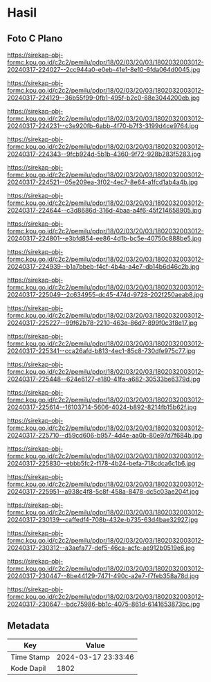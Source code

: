 # Hasil

## Foto C Plano

https://sirekap-obj-formc.kpu.go.id/c2c2/pemilu/pdpr/18/02/03/20/03/1802032003012-20240317-224027--2cc944a0-e0eb-41e1-8e10-6fda064d0045.jpg

https://sirekap-obj-formc.kpu.go.id/c2c2/pemilu/pdpr/18/02/03/20/03/1802032003012-20240317-224129--36b55f99-0fb1-495f-b2c0-88e3044200eb.jpg

https://sirekap-obj-formc.kpu.go.id/c2c2/pemilu/pdpr/18/02/03/20/03/1802032003012-20240317-224231--c3e920fb-6abb-4f70-b7f3-3199d4ce9764.jpg

https://sirekap-obj-formc.kpu.go.id/c2c2/pemilu/pdpr/18/02/03/20/03/1802032003012-20240317-224343--9fcb924d-5b1b-4360-9f72-928b283f5283.jpg

https://sirekap-obj-formc.kpu.go.id/c2c2/pemilu/pdpr/18/02/03/20/03/1802032003012-20240317-224521--05e209ea-3f02-4ec7-8e64-a1fcd1ab4a4b.jpg

https://sirekap-obj-formc.kpu.go.id/c2c2/pemilu/pdpr/18/02/03/20/03/1802032003012-20240317-224644--c3d8686d-316d-4baa-a4f6-45f214658905.jpg

https://sirekap-obj-formc.kpu.go.id/c2c2/pemilu/pdpr/18/02/03/20/03/1802032003012-20240317-224801--e3bfd854-ee86-4d1b-bc5e-40750c888be5.jpg

https://sirekap-obj-formc.kpu.go.id/c2c2/pemilu/pdpr/18/02/03/20/03/1802032003012-20240317-224939--b1a7bbeb-f4cf-4b4a-a4e7-db14b6d46c2b.jpg

https://sirekap-obj-formc.kpu.go.id/c2c2/pemilu/pdpr/18/02/03/20/03/1802032003012-20240317-225049--2c634955-dc45-474d-9728-202f250aeab8.jpg

https://sirekap-obj-formc.kpu.go.id/c2c2/pemilu/pdpr/18/02/03/20/03/1802032003012-20240317-225227--99f62b78-2210-463e-86d7-899f0c3f8e17.jpg

https://sirekap-obj-formc.kpu.go.id/c2c2/pemilu/pdpr/18/02/03/20/03/1802032003012-20240317-225341--cca26afd-b813-4ec1-85c8-730dfe975c77.jpg

https://sirekap-obj-formc.kpu.go.id/c2c2/pemilu/pdpr/18/02/03/20/03/1802032003012-20240317-225448--624e6127-e180-41fa-a682-30533be6379d.jpg

https://sirekap-obj-formc.kpu.go.id/c2c2/pemilu/pdpr/18/02/03/20/03/1802032003012-20240317-225614--16103714-5606-4024-b892-8214fb15b62f.jpg

https://sirekap-obj-formc.kpu.go.id/c2c2/pemilu/pdpr/18/02/03/20/03/1802032003012-20240317-225710--d59cd606-b957-4d4e-aa0b-80e97d7f684b.jpg

https://sirekap-obj-formc.kpu.go.id/c2c2/pemilu/pdpr/18/02/03/20/03/1802032003012-20240317-225830--ebbb5fc2-f178-4b24-befa-718cdca6c1b6.jpg

https://sirekap-obj-formc.kpu.go.id/c2c2/pemilu/pdpr/18/02/03/20/03/1802032003012-20240317-225951--a938c4f8-5c8f-458a-8478-dc5c03ae204f.jpg

https://sirekap-obj-formc.kpu.go.id/c2c2/pemilu/pdpr/18/02/03/20/03/1802032003012-20240317-230139--caffedf4-708b-432e-b735-63d4bae32927.jpg

https://sirekap-obj-formc.kpu.go.id/c2c2/pemilu/pdpr/18/02/03/20/03/1802032003012-20240317-230312--a3aefa77-def5-46ca-acfc-ae912b0519e6.jpg

https://sirekap-obj-formc.kpu.go.id/c2c2/pemilu/pdpr/18/02/03/20/03/1802032003012-20240317-230447--8be44129-7471-490c-a2e7-f7feb358a78d.jpg

https://sirekap-obj-formc.kpu.go.id/c2c2/pemilu/pdpr/18/02/03/20/03/1802032003012-20240317-230647--bdc75986-bb1c-4075-861d-6141653873bc.jpg


## Metadata

| Key        | Value               |
| ---------- | ------------------- |
| Time Stamp | 2024-03-17 23:33:46 |
| Kode Dapil | 1802                |



